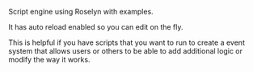 Script engine using Roselyn with examples.

It has auto reload enabled so you can edit on the fly.

This is helpful if you have scripts that you want to run to create a event system that allows users or others to be able to add additional logic or modify the way it works.
